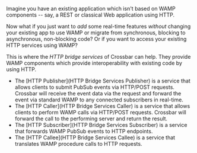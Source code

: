 Imagine you have an existing application which isn't based on WAMP components -- say, a REST or classical Web application using HTTP.

Now what if you just want to *add* some real-time features *without* changing your existing app to use WAMP or migrate from synchronous, blocking to asynchronous, non-blocking code?
Or if you want to access your existing HTTP services using WAMP?

This is where the *HTTP bridge services* of Crossbar can help.
They provide WAMP components which provide interoperability with existing code by using HTTP.

* The [HTTP Publisher](HTTP Bridge Services Publisher) is a service that allows clients to submit PubSub events via HTTP/POST requests.
Crossbar will receive the event data via the request and forward the event via standard WAMP to any connected subscribers in real-time.
* The [HTTP Caller](HTTP Bridge Services Caller) is a service that allows clients to perform WAMP calls via HTTP/POST requests.
Crossbar will forward the call to the performing server and return the result.
* The [HTTP Subscriber](HTTP Bridge Services Subscriber) is a service that forwards WAMP PubSub events to HTTP endpoints.
* The [HTTP Callee](HTTP Bridge Services Callee) is a service that translates WAMP procedure calls to HTTP requests.
